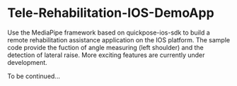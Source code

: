 # Tele-Rehabilitation-IOS-DemoApp
Use the MediaPipe framework based on quickpose-ios-sdk to build a remote rehabilitation assistance application on the IOS platform.
The sample code provide the fuction of angle measuring (left shoulder) and the detection of lateral raise.
More exciting features are currently under development. 
 
To be continued...
